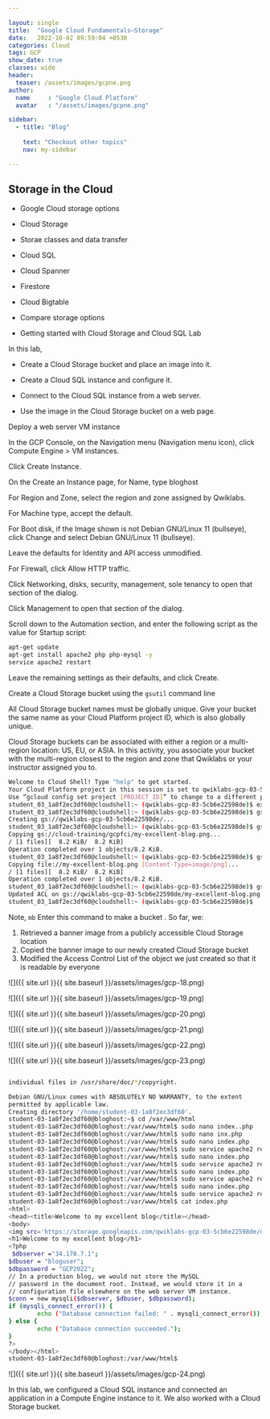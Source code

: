 ```yaml
---

layout: single
title:  "Google Cloud Fundamentals—Storage"
date:   2022-10-02 09:59:04 +0530
categories: Cloud
tags: GCP
show_date: true
classes: wide
header:
  teaser: /assets/images/gcpne.png
author:
  name     : "Google Cloud Platform"
  avatar   : "/assets/images/gcpne.png"

sidebar:
  - title: "Blog"
   
    text: "Checkout other topics"
    nav: my-sidebar

---
```


## Storage in the Cloud

- Google Cloud storage options

- Cloud Storage

- Storae classes and data transfer

- Cloud SQL

- Cloud Spanner

- Firestore

- Cloud Bigtable

- Compare storage options 

- Getting started with Cloud Storage and Cloud SQL Lab

In this lab, 

- Create a Cloud Storage bucket and place an image into it.

- Create a Cloud SQL instance and configure it.

- Connect to the Cloud SQL instance from a web server.

- Use the image in the Cloud Storage bucket on a web page.

  

Deploy a web server VM instance

In the GCP Console, on the Navigation menu (Navigation menu icon), click Compute Engine > VM instances.

Click Create Instance.

On the Create an Instance page, for Name, type bloghost

For Region and Zone, select the region and zone assigned by Qwiklabs.

For Machine type, accept the default.

For Boot disk, if the Image shown is not Debian GNU/Linux 11 (bullseye), click Change and select Debian GNU/Linux 11 (bullseye).

Leave the defaults for Identity and API access unmodified.

For Firewall, click Allow HTTP traffic.

Click Networking, disks, security, management, sole tenancy to open that section of the dialog.

Click Management to open that section of the dialog.

Scroll down to the Automation section, and enter the following script as the value for Startup script:

```sh
apt-get update
apt-get install apache2 php php-mysql -y
service apache2 restart
```
Leave the remaining settings as their defaults, and click Create.

Create a Cloud Storage bucket using the `gsutil` command line

All Cloud Storage bucket names must be globally unique.
Give your bucket the same name as your Cloud Platform project ID, which is also globally unique.

Cloud Storage buckets can be associated with either a region or a multi-region location: US, EU, or ASIA. In this activity, you associate your bucket with the multi-region closest to the region and zone that Qwiklabs or your instructor assigned you to.

```sh
Welcome to Cloud Shell! Type "help" to get started.
Your Cloud Platform project in this session is set to qwiklabs-gcp-03-5cb6e22598de.
Use “gcloud config set project [PROJECT_ID]” to change to a different project.
student_03_1a8f2ec3df60@cloudshell:~ (qwiklabs-gcp-03-5cb6e22598de)$ export LOCATION=ASIA
student_03_1a8f2ec3df60@cloudshell:~ (qwiklabs-gcp-03-5cb6e22598de)$ gsutil mb -l $LOCATION gs://$DEVSHELL_PROJECT_ID
Creating gs://qwiklabs-gcp-03-5cb6e22598de/...
student_03_1a8f2ec3df60@cloudshell:~ (qwiklabs-gcp-03-5cb6e22598de)$ gsutil cp gs://cloud-training/gcpfci/my-excellent-blog.png my-excellent-blog.png
Copying gs://cloud-training/gcpfci/my-excellent-blog.png...
/ [1 files][  8.2 KiB/  8.2 KiB]
Operation completed over 1 objects/8.2 KiB.
student_03_1a8f2ec3df60@cloudshell:~ (qwiklabs-gcp-03-5cb6e22598de)$ gsutil cp my-excellent-blog.png gs://$DEVSHELL_PROJECT_ID/my-excellent-blog.png
Copying file://my-excellent-blog.png [Content-Type=image/png]...
/ [1 files][  8.2 KiB/  8.2 KiB]
Operation completed over 1 objects/8.2 KiB.
student_03_1a8f2ec3df60@cloudshell:~ (qwiklabs-gcp-03-5cb6e22598de)$ gsutil acl ch -u allUsers:R gs://$DEVSHELL_PROJECT_ID/my-excellent-blog.png
Updated ACL on gs://qwiklabs-gcp-03-5cb6e22598de/my-excellent-blog.png
student_03_1a8f2ec3df60@cloudshell:~ (qwiklabs-gcp-03-5cb6e22598de)$
```

Note, `mb` Enter this command to make a bucket .
So far, we:
1. Retrieved a banner image from a publicly accessible Cloud Storage location
2. Copied the banner image to our newly created Cloud Storage bucket
3. Modified the Access Control List of the object we just created so that it is readable by everyone

![]({{ site.url }}{{ site.baseurl }}/assets/images/gcp-18.png)

![]({{ site.url }}{{ site.baseurl }}/assets/images/gcp-19.png)

![]({{ site.url }}{{ site.baseurl }}/assets/images/gcp-20.png)

![]({{ site.url }}{{ site.baseurl }}/assets/images/gcp-21.png)

![]({{ site.url }}{{ site.baseurl }}/assets/images/gcp-22.png)

![]({{ site.url }}{{ site.baseurl }}/assets/images/gcp-23.png)


```sh

individual files in /usr/share/doc/*/copyright.

Debian GNU/Linux comes with ABSOLUTELY NO WARRANTY, to the extent
permitted by applicable law.
Creating directory '/home/student-03-1a8f2ec3df60'.
student-03-1a8f2ec3df60@bloghost:~$ cd /var/www/html
student-03-1a8f2ec3df60@bloghost:/var/www/html$ sudo nano index..php
student-03-1a8f2ec3df60@bloghost:/var/www/html$ sudo nano inx.php
student-03-1a8f2ec3df60@bloghost:/var/www/html$ sudo nano index.php
student-03-1a8f2ec3df60@bloghost:/var/www/html$ sudo service apache2 restart
student-03-1a8f2ec3df60@bloghost:/var/www/html$ sudo nano index.php
student-03-1a8f2ec3df60@bloghost:/var/www/html$ sudo service apache2 restart
student-03-1a8f2ec3df60@bloghost:/var/www/html$ sudo nano index.php
student-03-1a8f2ec3df60@bloghost:/var/www/html$ sudo service apache2 restart
student-03-1a8f2ec3df60@bloghost:/var/www/html$ sudo nano index.php
student-03-1a8f2ec3df60@bloghost:/var/www/html$ sudo service apache2 restart
student-03-1a8f2ec3df60@bloghost:/var/www/html$ cat index.php 
<html>
<head><title>Welcome to my excellent blog</title></head>
<body>
<img src='https://storage.googleapis.com/qwiklabs-gcp-03-5cb6e22598de/my-excellent-blog.png'>
<h1>Welcome to my excellent blog</h1>
<?php
 $dbserver ="34.170.7.1";
$dbuser = "bloguser";
$dbpassword = "GCP2022";
// In a production blog, we would not store the MySQL
// password in the document root. Instead, we would store it in a
// configuration file elsewhere on the web server VM instance.
$conn = new mysqli($dbserver, $dbuser, $dbpassword);
if (mysqli_connect_error()) {
        echo ("Database connection failed: " . mysqli_connect_error());
} else {
        echo ("Database connection succeeded.");
}
?>
</body></html>
student-03-1a8f2ec3df60@bloghost:/var/www/html$
```

![]({{ site.url }}{{ site.baseurl }}/assets/images/gcp-24.png)

In this lab, we configured a Cloud SQL instance and connected an application in a Compute Engine instance to it. We also worked with a Cloud Storage bucket.